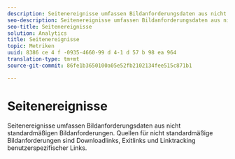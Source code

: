 ```yaml
---
description: Seitenereignisse umfassen Bildanforderungsdaten aus nicht standardmäßigen Bildanforderungen. Quellen für nicht standardmäßige Bildanforderungen sind Downloadlinks, Exitlinks und Linktracking benutzerspezifischer Links.
seo-description: Seitenereignisse umfassen Bildanforderungsdaten aus nicht standardmäßigen Bildanforderungen. Quellen für nicht standardmäßige Bildanforderungen sind Downloadlinks, Ausstiegs-Links und die Rückverfolgung benutzerspezifischer Links.
seo-title: Seitenereignisse
solution: Analytics
title: Seitenereignisse
topic: Metriken
uuid: 8386 ce 4 f -0935-4660-99 d 4-1 d 57 b 98 ea 964
translation-type: tm+mt
source-git-commit: 86fe1b3650100a05e52fb2102134fee515c871b1

---
```



# Seitenereignisse

Seitenereignisse umfassen Bildanforderungsdaten aus nicht standardmäßigen Bildanforderungen. Quellen für nicht standardmäßige Bildanforderungen sind Downloadlinks, Exitlinks und Linktracking benutzerspezifischer Links.

